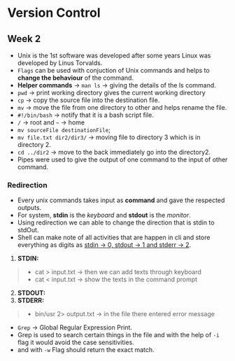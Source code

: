 # Version Control
## Week 2
* Unix is the 1st software was developed after some years Linux was developed by Linus Torvalds.
* `Flags` can be used with conjuction of Unix commands and helps to **change the behaviour** of the command.
* **Helper commands** -> `man ls` -> giving the details of the ls command.
* `pwd` -> print working directory gives the current working directory
* `cp` -> copy the source file into the destination file.
* `mv` -> move the file from one directory to other and helps rename the file.
* `#!/bin/bash` -> notify that it is a bash script file.
* `/` -> root and `~` -> home
* `mv sourceFile destinationFile`;
* `mv file.txt dir2/dir3/` -> moving file to directory 3 which is in directory 2.
* `cd ../dir2` -> move to the back immediately go into the directory2.
* Pipes were used to give the output of one command to the input of other command.
### Redirection
* Every unix commands takes input as **command** and gave the respected outputs.
* For system, **stdin** is the *keyboard* and **stdout** is the *monitor*.
* Using redirection we can able to change the direction that is stdin to stdOut.
* Shell can make note of all activities that are happen in cli and store everything as digits as <u>stdin -> 0, stdout -> 1 and stderr -> 2</u>.
1. **STDIN:**
> - cat > input.txt -> then we can add texts through keyboard
> - cat < input.txt -> show the texts in the command prompt
2. **STDOUT:**
3. **STDERR:**
> - bin/usr 2> output.txt -> in the file there entered error message
* `Grep` -> Global Regular Expression Print.
* Grep is used to search certain things in the file and with the help of `-i` flag it would avoid the case sensitivities.
* and with `-w` Flag should return the exact match.